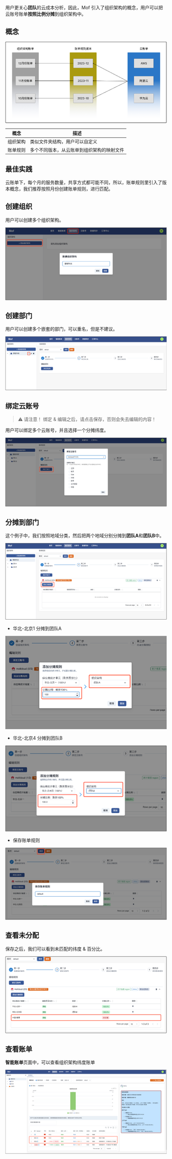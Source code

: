 用户更关心**团队**的云成本分析，因此，Mof 引入了组织架构的概念，用户可以把云账号账单**按照比例分摊**到组织架构中。

## 概念
![](img/org-overview.png)

| 概念 | 描述                    | 
| --- |-----------------------|
| 组织架构 | 类似文件夹结构，用户可以自定义       |
| 账单规则 | 多个不同版本，从云账单到组织架构的映射文件 |

## 最佳实践
云账单下，每个月的服务数量，共享方式都可能不同，所以，账单规则里引入了版本概念，我们推荐按照月份创建账单规则，进行匹配。

## 创建组织
用户可以创建多个组织架构。

![](img/create-org.png)

## 创建部门
用户可以创建多个嵌套的部门，可以重名，但是不建议。

![](img/create-dep.png)

## 绑定云账号
> ⚠️ 请注意！
> 绑定 & 编辑之后，请点击保存，否则会失去编辑的内容！

用户可以绑定多个云账号，并且选择一个分摊纬度。

![](img/bind-account.png)

## 分摊到部门
这个例子中，我们按照地域分类，然后把两个地域分别分摊到**团队A**和**团队B**中。

![](img/add-mapping.png)

- 华北-北京1 分摊到团队A

![](img/bind-1.png)


- 华北-北京4 分摊到团队B

![](img/bind-2.png)

- 保存账单规则

![](img/save-rule.png)

## 查看未分配
保存之后，我们可以看到未匹配的纬度 & 百分比。

![](img/remaining-mapping.png)

## 查看账单
**智能账单**页面中，可以查看组织架构纬度账单

![](img/bill.png)

